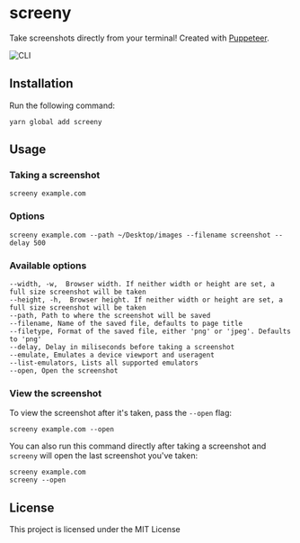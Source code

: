 # screeny

Take screenshots directly from your terminal! Created with [Puppeteer](https://github.com/GoogleChrome/puppeteer).

![CLI](https://user-images.githubusercontent.com/1921046/49611714-af8be800-f9a2-11e8-9210-d485c8d3f9f0.gif)

## Installation

Run the following command:

```
yarn global add screeny
```

## Usage

### Taking a screenshot

```
screeny example.com
```

### Options

```
screeny example.com --path ~/Desktop/images --filename screenshot --delay 500
```

### Available options

```
--width, -w,  Browser width. If neither width or height are set, a full size screenshot will be taken
--height, -h,  Browser height. If neither width or height are set, a full size screenshot will be taken
--path, Path to where the screenshot will be saved
--filename, Name of the saved file, defaults to page title
--filetype, Format of the saved file, either 'png' or 'jpeg'. Defaults to 'png'
--delay, Delay in miliseconds before taking a screenshot
--emulate, Emulates a device viewport and useragent
--list-emulators, Lists all supported emulators
--open, Open the screenshot
```

### View the screenshot

To view the screenshot after it's taken, pass the `--open` flag:

```
screeny example.com --open
```

You can also run this command directly after taking a screenshot and `screeny` will open the last screenshot you've taken:

```
screeny example.com
screeny --open
```

## License

This project is licensed under the MIT License
